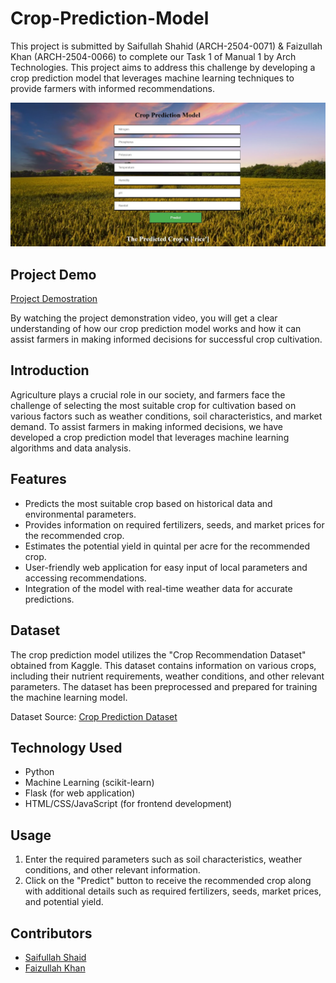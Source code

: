 # Crop-Prediction-Model

This project is submitted by Saifullah Shahid (ARCH-2504-0071) & Faizullah Khan (ARCH-2504-0066) to complete our Task 1 of Manual 1 by Arch Technologies. This project aims to address this challenge by developing a crop prediction model that leverages machine learning techniques to provide farmers with informed recommendations.

![project](https://github.com/SaifullahShahid/Crop-Prediction-Model/blob/master/static/ProjectPic.jpg)

## Project Demo
[Project Demostration](https://youtu.be/og187CU9hqg)

By watching the project demonstration video, you will get a clear understanding of how our crop prediction model works and how it can assist farmers in making informed decisions for successful crop cultivation.

## Introduction
Agriculture plays a crucial role in our society, and farmers face the challenge of selecting the most suitable crop for cultivation based on various factors such as weather conditions, soil characteristics, and market demand. To assist farmers in making informed decisions, we have developed a crop prediction model that leverages machine learning algorithms and data analysis.

## Features
- Predicts the most suitable crop based on historical data and environmental parameters.
- Provides information on required fertilizers, seeds, and market prices for the recommended crop.
- Estimates the potential yield in quintal per acre for the recommended crop.
- User-friendly web application for easy input of local parameters and accessing recommendations.
- Integration of the model with real-time weather data for accurate predictions.

## Dataset
The crop prediction model utilizes the "Crop Recommendation Dataset" obtained from Kaggle. This dataset contains information on various crops, including their nutrient requirements, weather conditions, and other relevant parameters. The dataset has been preprocessed and prepared for training the machine learning model.

Dataset Source: [Crop Prediction Dataset](https://www.kaggle.com/datasets/atharvaingle/crop-recommendation-dataset/data)

## Technology Used
- Python
- Machine Learning (scikit-learn)
- Flask (for web application)
- HTML/CSS/JavaScript (for frontend development)

## Usage
1. Enter the required parameters such as soil characteristics, weather conditions, and other relevant information.
2. Click on the "Predict" button to receive the recommended crop along with additional details such as required fertilizers, seeds, market prices, and potential yield.

## Contributors
- [Saifullah Shaid](https://github.com/SaifullahShahid)
- [Faizullah Khan](https://github.com/faizullahkhan1)



